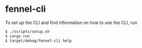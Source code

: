 # fennel-cli
To set up the CLI and find information on how to use the CLI, run
```bash
$ ./scripts/setup.sh
$ cargo run
$ target/debug/fennel-cli help
```